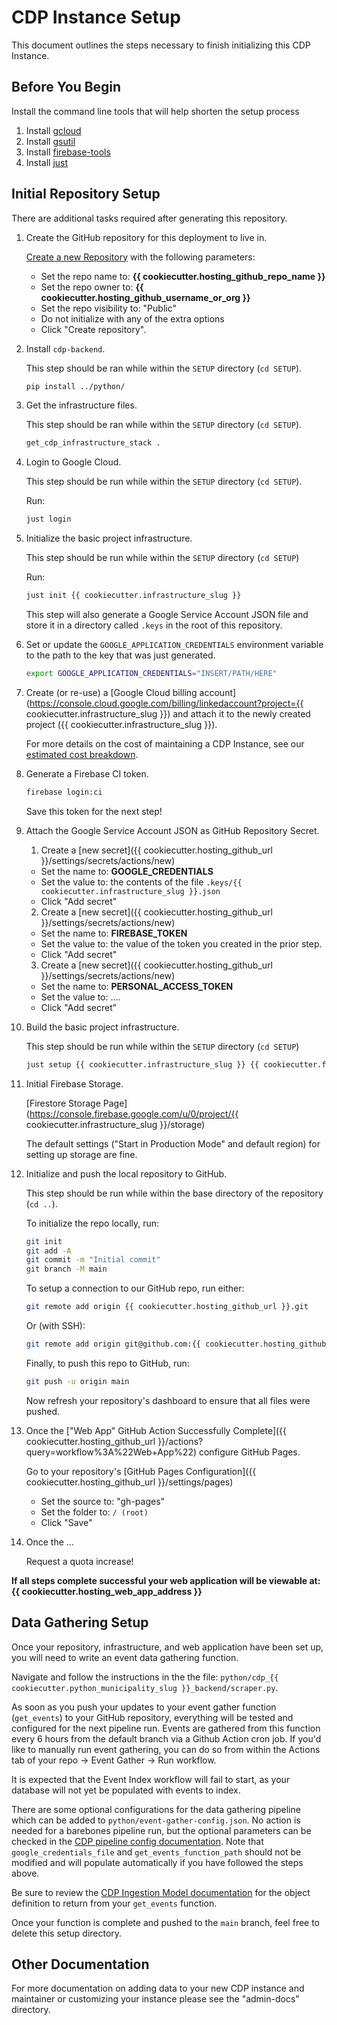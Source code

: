 # CDP Instance Setup

This document outlines the steps necessary to finish initializing this CDP Instance.

## Before You Begin

Install the command line tools that will help shorten the setup process

1. Install [gcloud](https://cloud.google.com/sdk/docs/install)
1. Install [gsutil](https://cloud.google.com/storage/docs/gsutil_install)
1. Install [firebase-tools](https://firebase.google.com/docs/cli/)
1. Install [just](https://github.com/casey/just)

## Initial Repository Setup

There are additional tasks required after generating this repository.

1.  Create the GitHub repository for this deployment to live in.

    [Create a new Repository](https://github.com/new) with the following parameters:

    -   Set the repo name to: **{{ cookiecutter.hosting_github_repo_name }}**
    -   Set the repo owner to: **{{ cookiecutter.hosting_github_username_or_org }}**
    -   Set the repo visibility to: "Public"
    -   Do not initialize with any of the extra options
    -   Click "Create repository".

1. Install `cdp-backend`.

    This step should be ran while within the `SETUP` directory (`cd SETUP`).

    ```bash
    pip install ../python/
    ```

1. Get the infrastructure files.

    This step should be ran while within the `SETUP` directory (`cd SETUP`).

    ```bash
    get_cdp_infrastructure_stack .
    ```

1.  Login to Google Cloud.

    This step should be run while within the `SETUP` directory (`cd SETUP`).

    Run:

    ```bash
    just login
    ```

1.  Initialize the basic project infrastructure.

    This step should be run while within the `SETUP` directory (`cd SETUP`)

    Run:

    ```bash
    just init {{ cookiecutter.infrastructure_slug }}
    ```

    This step will also generate a Google Service Account JSON file and store it
    in a directory called `.keys` in the root of this repository.

1.  Set or update the `GOOGLE_APPLICATION_CREDENTIALS` environment variable to the
    path to the key that was just generated.

    ```bash
    export GOOGLE_APPLICATION_CREDENTIALS="INSERT/PATH/HERE"
    ```

1.  Create (or re-use) a
    [Google Cloud billing account](https://console.cloud.google.com/billing/linkedaccount?project={{ cookiecutter.infrastructure_slug }})
    and attach it to the newly created project ({{ cookiecutter.infrastructure_slug }}).

    For more details on the cost of maintaining a CDP Instance, see our [estimated cost breakdown](https://github.com/CouncilDataProject/cookiecutter-cdp-deployment#cost).

1.  Generate a Firebase CI token.

    ```bash
    firebase login:ci
    ```

    Save this token for the next step!

1.  Attach the Google Service Account JSON as GitHub Repository Secret.

    1. Create a [new secret]({{ cookiecutter.hosting_github_url }}/settings/secrets/actions/new)

    -   Set the name to: **GOOGLE_CREDENTIALS**
    -   Set the value to: the contents of the file `.keys/{{ cookiecutter.infrastructure_slug }}.json`
    -   Click "Add secret"

    2. Create a [new secret]({{ cookiecutter.hosting_github_url }}/settings/secrets/actions/new)

    -   Set the name to: **FIREBASE_TOKEN**
    -   Set the value to: the value of the token you created in the prior step.
    -   Click "Add secret"

    3. Create a [new secret]({{ cookiecutter.hosting_github_url }}/settings/secrets/actions/new)
    
    -   Set the name to: **PERSONAL_ACCESS_TOKEN**
    -   Set the value to: ....
    -   Click "Add secret"

1.  Build the basic project infrastructure.

    This step should be run while within the `SETUP` directory (`cd SETUP`)

    ```bash
    just setup {{ cookiecutter.infrastructure_slug }} {{ cookiecutter.firestore_region }}
    ```

1.  Initial Firebase Storage.

    [Firestore Storage Page](https://console.firebase.google.com/u/0/project/{{ cookiecutter.infrastructure_slug }}/storage)

    The default settings ("Start in Production Mode" and default region) for setting up
    storage are fine.

1.  Initialize and push the local repository to GitHub.

    This step should be run while within the base directory of the repository (`cd ..`).

    To initialize the repo locally, run:

    ```bash
    git init
    git add -A
    git commit -m "Initial commit"
    git branch -M main
    ```

    To setup a connection to our GitHub repo, run either:

    ```bash
    git remote add origin {{ cookiecutter.hosting_github_url }}.git
    ```

    Or (with SSH):

    ```bash
    git remote add origin git@github.com:{{ cookiecutter.hosting_github_username_or_org }}/{{ cookiecutter.hosting_github_repo_name }}.git
    ```

    Finally, to push this repo to GitHub, run:

    ```bash
    git push -u origin main
    ```

    Now refresh your repository's dashboard to ensure that all files were pushed.

1.  Once the
    ["Web App" GitHub Action Successfully Complete]({{ cookiecutter.hosting_github_url }}/actions?query=workflow%3A%22Web+App%22)
    configure GitHub Pages.

    Go to your repository's [GitHub Pages Configuration]({{ cookiecutter.hosting_github_url }}/settings/pages)

    -   Set the source to: "gh-pages"
    -   Set the folder to: `/ (root)`
    -   Click "Save"

1. Once the ...

    Request a quota increase!

**If all steps complete successful your web application will be viewable at: {{ cookiecutter.hosting_web_app_address }}**

## Data Gathering Setup

Once your repository, infrastructure, and web application have been set up, you will need to write an event data gathering function.

Navigate and follow the instructions in the the file: `python/cdp_{{ cookiecutter.python_municipality_slug }}_backend/scraper.py`.

As soon as you push your updates to your event gather function (`get_events`) to your GitHub repository, everything will be tested and configured for the next pipeline run. Events are gathered from this function every 6 hours from the default branch via a Github Action cron job. If you'd like to manually run event gathering, you can do so from within the Actions tab of your repo -> Event Gather -> Run workflow.

It is expected that the Event Index workflow will fail to start, as your database will not yet be populated with events to index.

There are some optional configurations for the data gathering pipeline which can be added to `python/event-gather-config.json`. No action is needed for a barebones pipeline run, but the optional parameters can be checked in the [CDP pipeline config documentation](https://councildataproject.org/cdp-backend/cdp_backend.pipeline.html#module-cdp_backend.pipeline.pipeline_config). Note that `google_credentials_file` and `get_events_function_path` should not be modified and will populate automatically if you have followed the steps above.

Be sure to review the [CDP Ingestion Model documentation](https://councildataproject.github.io/cdp-backend/ingestion_models.html) for the object definition to return from your `get_events` function.

Once your function is complete and pushed to the `main` branch, feel free to delete this setup directory.

## Other Documentation

For more documentation on adding data to your new CDP instance and maintainer or customizing your instance
please see the "admin-docs" directory.
